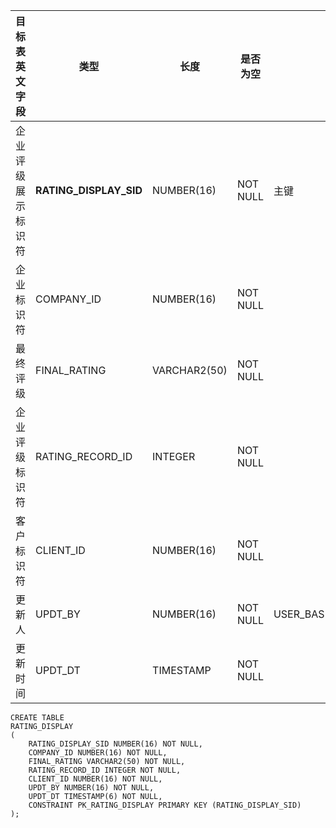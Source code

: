 <!--sec data-title="企业评级展示表" data-id="section0" data-show=true ces-->

| 目标表英文字段   | 类型                     | 长度           | 是否为空     | 说明                     |
| --------- | ---------------------- | ------------ | -------- | ---------------------- |
| 企业评级展示标识符 | **RATING_DISPLAY_SID** | NUMBER(16)   | NOT NULL | 主键                     |
| 企业标识符     | COMPANY_ID             | NUMBER(16)   | NOT NULL |                        |
| 最终评级      | FINAL_RATING           | VARCHAR2(50) | NOT NULL |                        |
| 企业评级标识符   | RATING_RECORD_ID       | INTEGER      | NOT NULL |                        |
| 客户标识符     | CLIENT_ID              | NUMBER(16)   | NOT NULL |                        |
| 更新人       | UPDT_BY                | NUMBER(16)   | NOT NULL | USER_BASICINFO.USER_ID |
| 更新时间      | UPDT_DT                | TIMESTAMP    | NOT NULL |                        |
<!--endsec-->

<!--sec data-title="DDL" data-id="section1" data-show=true ces-->

    CREATE TABLE
    RATING_DISPLAY
    (
        RATING_DISPLAY_SID NUMBER(16) NOT NULL,
        COMPANY_ID NUMBER(16) NOT NULL,
        FINAL_RATING VARCHAR2(50) NOT NULL,
        RATING_RECORD_ID INTEGER NOT NULL,
        CLIENT_ID NUMBER(16) NOT NULL,
        UPDT_BY NUMBER(16) NOT NULL,
        UPDT_DT TIMESTAMP(6) NOT NULL,
        CONSTRAINT PK_RATING_DISPLAY PRIMARY KEY (RATING_DISPLAY_SID)
    );
<!--endsec-->
